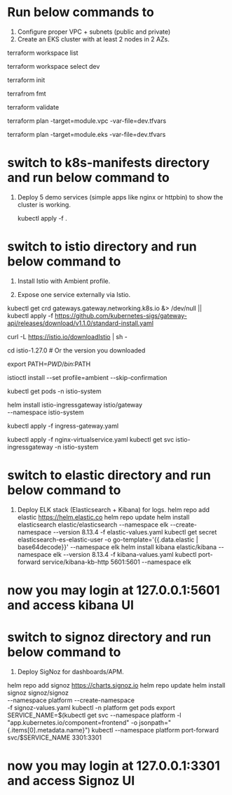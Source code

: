 # Run below commands to
1. Configure proper VPC + subnets (public and private) 
2. Create an EKS cluster with at least 2 nodes in 2 AZs.

terraform workspace list

terraform workspace select dev

terraform init

terrafrom fmt

terraform validate

terraform plan -target=module.vpc -var-file=dev.tfvars

terraform plan -target=module.eks -var-file=dev.tfvars

# switch to k8s-manifests directory and run below command to

1. Deploy 5 demo services (simple apps like nginx or httpbin) to show the cluster is working.

   kubectl apply -f .

# switch to istio directory and run below command to

1. Install Istio with Ambient profile.

2. Expose one service externally via Istio.

  kubectl get crd gateways.gateway.networking.k8s.io &> /dev/null || \
  kubectl apply -f https://github.com/kubernetes-sigs/gateway-api/releases/download/v1.1.0/standard-install.yaml

  curl -L https://istio.io/downloadIstio | sh -

  cd istio-1.27.0  # Or the version you downloaded

  export PATH=$PWD/bin:$PATH

  istioctl install --set profile=ambient --skip-confirmation

  kubectl get pods -n istio-system

  helm install istio-ingressgateway istio/gateway \
--namespace istio-system

  kubectl apply -f ingress-gateway.yaml

  kubectl apply -f nginx-virtualservice.yaml
  kubectl get svc istio-ingressgateway -n istio-system

# switch to elastic directory and run below command to
1. Deploy ELK stack (Elasticsearch + Kibana) for logs.
helm repo add elastic https://helm.elastic.co
helm repo update
helm install elasticsearch elastic/elasticsearch --namespace elk --create-namespace --version 8.13.4 -f elastic-values.yaml
kubectl get secret elasticsearch-es-elastic-user -o go-template='{{.data.elastic | base64decode}}' --namespace elk
helm install kibana elastic/kibana --namespace elk --version 8.13.4 -f kibana-values.yaml
kubectl port-forward service/kibana-kb-http 5601:5601 --namespace elk

# now you may login at 127.0.0.1:5601 and access kibana UI

# switch to signoz directory and run below command to
1. Deploy SigNoz for dashboards/APM.

helm repo add signoz https://charts.signoz.io
helm repo update
helm install signoz signoz/signoz \
--namespace platform --create-namespace \
-f signoz-values.yaml
kubectl -n platform get pods
export SERVICE_NAME=$(kubectl get svc --namespace platform -l "app.kubernetes.io/component=frontend" -o jsonpath="{.items[0].metadata.name}")
kubectl --namespace platform port-forward svc/$SERVICE_NAME 3301:3301

# now you may login at 127.0.0.1:3301 and access Signoz UI
